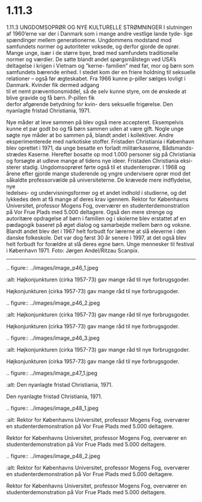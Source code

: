 # 1.11.3

1.11.3 
UNGDOMSOPRØR OG NYE KULTURELLE STRØMNINGER
I slutningen af 1960’erne var der i Danmark som i mange andre vestlige lande tyde-
lige spændinger mellem generationerne. Ungdommens modstand mod samfundets 
normer og autoriteter voksede, og derfor gjorde de oprør. Mange unge, især i 
de større byer, brød med samfundets traditionelle normer og værdier. De satte 
blandt andet spørgsmålstegn ved USA’s 
deltagelse i krigen i Vietnam og ”kerne-
familien” med far, mor og børn som 
samfundets bærende enhed. I stedet 
kom der en friere holdning til seksuelle 
relationer – også før ægteskabet.
Fra 1966 kunne p-piller sælges lovligt 
i	Danmark.	Kvinder	fik	dermed	adgang	
til et nemt præventionsmiddel, så de 
selv kunne styre, om de ønskede at 
blive	 gravide	 og	 få	 børn.	 P-pillen	 fik	
derfor afgørende betydning for kvin-
ders seksuelle frigørelse. 
Den nyanlagte fristad Christiania, 1971.
 
 Nye måder at leve sammen på blev også mere accepteret. Eksempelvis kunne et 
par godt bo og få børn sammen uden at være gift. 
Nogle unge søgte nye måder at bo sammen på, blandt andet i kollektiver. Andre 
eksperimenterede	 med	 narkotiske	 stoffer.	 Fristaden	 Christiania	 i	 København	
blev oprettet i 1971, da unge besatte en forladt militærkaserne, Bådsmands-
strædes Kaserne. Herefter bosatte op mod 1.000 personer sig på Christiania 
og forsøgte at udleve mange af tidens 
nye ideer. Fristaden Christiania eksi-
sterer stadig.
Ungdomsoprøret førte også til et 
studenteroprør. I 1968 og årene efter 
gjorde mange studerende og yngre 
undervisere oprør mod det såkaldte 
professorvælde på universiteterne. 
De	 krævede	 mere	 indflydelse,	 nye	
ledelses- og undervisningsformer og 
et andet indhold i studierne, og det 
lykkedes dem at få mange af deres 
krav igennem. 
Rektor for Københavns Universitet, 
professor Mogens Fog, overværer en 
studenterdemonstration på Vor Frue 
Plads med 5.000 deltagere.
Også den mere strenge og autoritære opdragelse af børn i familien og i skolerne 
blev erstattet af en pædagogik baseret på øget dialog og samarbejde mellem 
børn og voksne. Blandt andet blev det i 1967 helt forbudt for lærerne at slå 
eleverne i den danske folkeskole. Det var dog først 30 år senere i 1997, at det 
også blev helt forbudt for forældre at slå deres egne børn.
Unge mennesker til festival i København 1971. Foto: Jørgen Andel/Ritzau Scanpix.
 
 ---

<!-- Figures extracted from nearby pages -->

.. figure:: ../images/image_p46_1.jpeg

   :alt: Højkonjunkturen (cirka 1957-73) gav mange råd til nye forbrugsgoder.

   Højkonjunkturen (cirka 1957-73) gav mange råd til nye forbrugsgoder.

.. figure:: ../images/image_p46_2.jpeg

   :alt: Højkonjunkturen (cirka 1957-73) gav mange råd til nye forbrugsgoder.

   Højkonjunkturen (cirka 1957-73) gav mange råd til nye forbrugsgoder.

.. figure:: ../images/image_p46_3.jpeg

   :alt: Højkonjunkturen (cirka 1957-73) gav mange råd til nye forbrugsgoder.

   Højkonjunkturen (cirka 1957-73) gav mange råd til nye forbrugsgoder.

.. figure:: ../images/image_p47_1.jpeg

   :alt: Den nyanlagte fristad Christiania, 1971.

   Den nyanlagte fristad Christiania, 1971.

.. figure:: ../images/image_p48_1.jpeg

   :alt: Rektor for Københavns Universitet, professor Mogens Fog, overværer en studenterdemonstration på Vor Frue Plads med 5.000 deltagere.

   Rektor for Københavns Universitet, professor Mogens Fog, overværer en studenterdemonstration på Vor Frue Plads med 5.000 deltagere.

.. figure:: ../images/image_p48_2.jpeg

   :alt: Rektor for Københavns Universitet, professor Mogens Fog, overværer en studenterdemonstration på Vor Frue Plads med 5.000 deltagere.

   Rektor for Københavns Universitet, professor Mogens Fog, overværer en studenterdemonstration på Vor Frue Plads med 5.000 deltagere.

